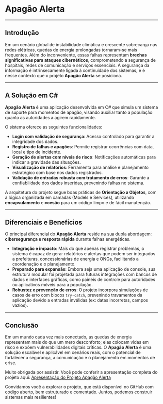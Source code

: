 # Apagão Alerta

---

## Introdução

Em um cenário global de instabilidade climática e crescente sobrecarga nas redes elétricas, quedas de energia prolongadas tornaram-se mais frequentes. Além do inconveniente, essas falhas representam **brechas significativas para ataques cibernéticos**, comprometendo a segurança de hospitais, redes de comunicação e serviços essenciais. A segurança da informação é intrinsecamente ligada à continuidade dos sistemas, e é nesse contexto que o projeto **Apagão Alerta** se posiciona.

---

## A Solução em C#

**Apagão Alerta** é uma aplicação desenvolvida em C# que simula um sistema de suporte para momentos de apagão, visando auxiliar tanto a população quanto as autoridades a agirem rapidamente.

O sistema oferece as seguintes funcionalidades:

* **Login com validação de segurança**: Acesso controlado para garantir a integridade dos dados.
* **Registro de falhas e apagões**: Permite registrar ocorrências com data, local e tipo de incidente.
* **Geração de alertas com níveis de risco**: Notificações automáticas para indicar a gravidade das situações.
* **Visualização de relatórios**: Ferramenta para análise e planejamento estratégico com base nos dados registrados.
* **Validação de entradas robusta com tratamento de erros**: Garante a confiabilidade dos dados inseridas, prevenindo falhas no sistema.

A arquitetura do projeto segue boas práticas de **Orientação a Objetos**, com a lógica organizada em camadas (Models e Services), utilizando **encapsulamento** e **coesão** para um código limpo e de fácil manutenção.

---

## Diferenciais e Benefícios

O principal diferencial do **Apagão Alerta** reside na sua dupla abordagem: **cibersegurança e resposta rápida** durante falhas energéticas.

* **Integração e impacto**: Mais do que apenas registrar problemas, o sistema é capaz de gerar relatórios e alertas que podem ser integrados a prefeituras, concessionárias de energia e ONGs, facilitando a coordenação e o planejamento.
* **Preparado para expansão**: Embora seja uma aplicação de console, sua estrutura modular foi projetada para futuras integrações com bancos de dados e interfaces gráficas, como painéis de controle para autoridades ou aplicativos móveis para a população.
* **Robustez e prevenção de erros**: O projeto incorpora simulações de casos de erro com blocos `try-catch`, prevenindo travamentos da aplicação devido a entradas inválidas (ex: datas incorretas, campos vazios).

---

## Conclusão

Em um mundo cada vez mais conectado, as quedas de energia representam mais do que um mero desconforto; elas colocam vidas em risco e expõem vulnerabilidades digitais críticas. O **Apagão Alerta** é uma solução escalável e aplicável em cenários reais, com o potencial de fortalecer a segurança, a comunicação e o planejamento em momentos de crise.

Muito obrigada por assistir. Você pode conferir a apresentação completa do projeto aqui: [Apresentação do Projeto Apagão Alerta](https://youtu.be/FHpAenXcrz4)

Convidamos você a explorar o projeto, que está disponível no GitHub com código aberto, bem estruturado e comentado. Juntos, podemos construir sistemas mais resilientes!
